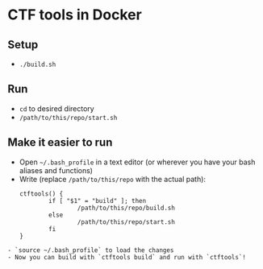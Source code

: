 # CTF tools in Docker

## Setup
- `./build.sh`

## Run 
- `cd` to desired directory
- `/path/to/this/repo/start.sh`

## Make it easier to run
- Open `~/.bash_profile` in a text editor (or wherever you have your bash aliases and functions)
- Write (replace `/path/to/this/repo` with the actual path):
    ```
    ctftools() {
            if [ "$1" = "build" ]; then
                    /path/to/this/repo/build.sh
            else
                    /path/to/this/repo/start.sh
            fi
    }
```
- `source ~/.bash_profile` to load the changes
- Now you can build with `ctftools build` and run with `ctftools`!